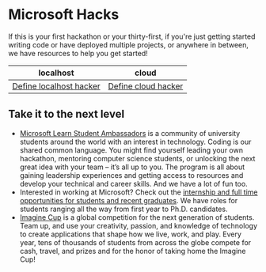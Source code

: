 # Microsoft Hacks

If this is your first hackathon or your thirty-first, if you're just getting started writing code or have deployed multiple projects, or anywhere in between, we have resources to help you get started!

| localhost                                 | cloud                             |
| ----------------------------------------- | --------------------------------- |
| [Define localhost hacker](./localhost.md) | [Define cloud hacker](./cloud.md) |

## Take it to the next level

- [Microsoft Learn Student Ambassadors](https://studentambassadors.microsoft.com) is a community of university students around the world with an interest in technology. Coding is our shared common language. You might find yourself leading your own hackathon, mentoring computer science students, or unlocking the next great idea with your team – it’s all up to you. The program is all about gaining leadership experiences and getting access to resources and develop your technical and career skills. And we have a lot of fun too.
- Interested in working at Microsoft? Check out the [internship and full time opportunities for students and recent graduates](https://careers.microsoft.com/students/). We have roles for students ranging all the way from first year to Ph.D. candidates.
- [Imagine Cup](https://imaginecup.microsoft.com/?WT.mc_id=hackwithazure-hackathon-cxa) is a global competition for the next generation of students. Team up, and use your creativity, passion, and knowledge of technology to create applications that shape how we live, work, and play. Every year, tens of thousands of students from across the globe compete for cash, travel, and prizes and for the honor of taking home the Imagine Cup!
